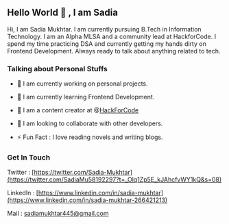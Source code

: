 
## Hello World 👋 , I am Sadia

Hi, I am Sadia Mukhtar. I am currently pursuing B.Tech in Information Technology. I am an Alpha MLSA and a community lead at HackforCode. I spend my time practicing DSA and currently getting my hands dirty on Frontend Development. Always ready to talk about anything related to tech.

### Talking about Personal Stuffs

*   🌱 I am currently working on personal projects.
    
*   🚀 I am currently learning Frontend Development.
    
*   📝 I am a content creator at @[HackForCode](@HackForCode)
    
*   🤝 I am looking to collaborate with other developers.
    
*   ⚡ Fun Fact : I love reading novels and writing blogs.
    

### Get In Touch

Twitter : [https://twitter.com/Sadia-Mukhtar](https://twitter.com/SadiaMu58192297?t=_Olq1Zp5E_kJAhcfvWY1kQ&s=08)

LinkedIn : [https://www.linkedin.com/in/sadia-mukhtar](https://www.linkedin.com/in/sadia-mukhtar-266421213)

Mail : [sadiamukhtar445@gmail.com](http://sadiamukhtar445@gmail.com)

<!--
**saadiamukhtar/saadiamukhtar** is a ✨ _special_ ✨ repository because its `README.md` (this file) appears on your GitHub profile.

Here are some ideas to get you started:

- 🔭 I’m currently working on ...
- 🌱 I’m currently learning ...
- 👯 I’m looking to collaborate on ...
- 🤔 I’m looking for help with ...
- 💬 Ask me about ...
- 📫 How to reach me: ...
- 😄 Pronouns: ...
- ⚡ Fun fact: ...
-->
